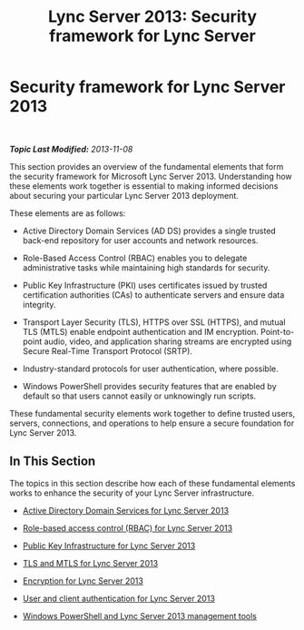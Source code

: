 ﻿---
title: 'Lync Server 2013: Security framework for Lync Server'
TOCTitle: Security framework for Lync Server 2013
ms:assetid: 01131e28-b38e-40d9-8524-06725b9c6608
ms:mtpsurl: https://technet.microsoft.com/en-us/library/Dn481316(v=OCS.15)
ms:contentKeyID: 59893866
ms.date: 07/23/2014
mtps_version: v=OCS.15
---

<div data-xmlns="http://www.w3.org/1999/xhtml">

<div class="topic" data-xmlns="http://www.w3.org/1999/xhtml" data-msxsl="urn:schemas-microsoft-com:xslt" data-cs="http://msdn.microsoft.com/en-us/">

<div data-asp="http://msdn2.microsoft.com/asp">

# Security framework for Lync Server 2013

</div>

<div id="mainSection">

<div id="mainBody">

<span> </span>

_**Topic Last Modified:** 2013-11-08_

This section provides an overview of the fundamental elements that form the security framework for Microsoft Lync Server 2013. Understanding how these elements work together is essential to making informed decisions about securing your particular Lync Server 2013 deployment.

These elements are as follows:

  - Active Directory Domain Services (AD DS) provides a single trusted back-end repository for user accounts and network resources.

  - Role-Based Access Control (RBAC) enables you to delegate administrative tasks while maintaining high standards for security.

  - Public Key Infrastructure (PKI) uses certificates issued by trusted certification authorities (CAs) to authenticate servers and ensure data integrity.

  - Transport Layer Security (TLS), HTTPS over SSL (HTTPS), and mutual TLS (MTLS) enable endpoint authentication and IM encryption. Point-to-point audio, video, and application sharing streams are encrypted using Secure Real-Time Transport Protocol (SRTP).

  - Industry-standard protocols for user authentication, where possible.

  - Windows PowerShell provides security features that are enabled by default so that users cannot easily or unknowingly run scripts.

These fundamental security elements work together to define trusted users, servers, connections, and operations to help ensure a secure foundation for Lync Server 2013.

<div>

## In This Section

The topics in this section describe how each of these fundamental elements works to enhance the security of your Lync Server infrastructure.

  - [Active Directory Domain Services for Lync Server 2013](lync-server-2013-active-directory-domain-services-for-lync-server.md)

  - [Role-based access control (RBAC) for Lync Server 2013](lync-server-2013-role-based-access-control-rbac.md)

  - [Public Key Infrastructure for Lync Server 2013](lync-server-2013-public-key-infrastructure.md)

  - [TLS and MTLS for Lync Server 2013](lync-server-2013-tls-and-mtls.md)

  - [Encryption for Lync Server 2013](lync-server-2013-encryption.md)

  - [User and client authentication for Lync Server 2013](lync-server-2013-user-and-client-authentication.md)

  - [Windows PowerShell and Lync Server 2013 management tools](lync-server-2013-windows-powershell-and-lync-server-management-tools.md)

</div>

</div>

<span> </span>

</div>

</div>

</div>

